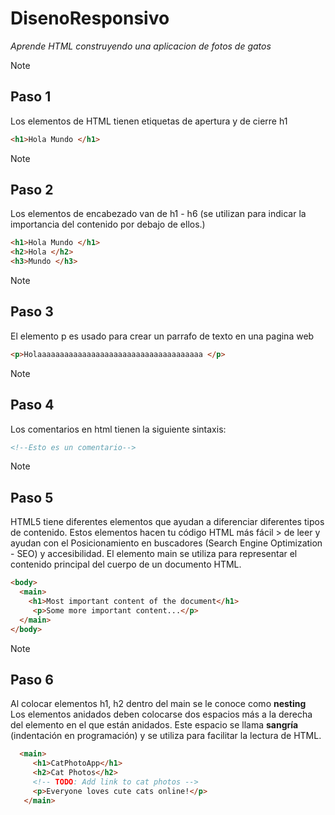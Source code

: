 # DisenoResponsivo
*Aprende HTML construyendo una aplicacion de fotos de gatos*

> [!NOTE]
> ## Paso 1
> Los elementos de HTML tienen etiquetas de apertura y de cierre h1
> ```html
> <h1>Hola Mundo </h1>
> ```

> [!NOTE]
> ## Paso 2
> Los elementos de encabezado van de h1 - h6 (se utilizan para indicar la importancia del contenido por debajo de ellos.)
> ```html
> <h1>Hola Mundo </h1>
> <h2>Hola </h2>
> <h3>Mundo </h3>
> ```

> [!NOTE]
> ## Paso 3
> El elemento p es usado para crear un parrafo de texto en una pagina web
> ```html
> <p>Holaaaaaaaaaaaaaaaaaaaaaaaaaaaaaaaaaaaaa </p>
> ```

> [!NOTE]
> ## Paso 4
> Los comentarios en html tienen la siguiente sintaxis:
> ```html
> <!--Esto es un comentario-->
> ```

> [!NOTE]
> ## Paso 5
> HTML5 tiene diferentes elementos que ayudan a diferenciar diferentes tipos de contenido. Estos elementos hacen tu código HTML más fácil > de leer y ayudan con el Posicionamiento en buscadores (Search Engine Optimization - SEO) y accesibilidad.
> El elemento main se utiliza para representar el contenido principal del cuerpo de un documento HTML.
> ```html
> <body>
>   <main>
>     <h1>Most important content of the document</h1>
>      <p>Some more important content...</p>
>   </main>
> </body>


> [!NOTE]
> ## Paso 6
> Al colocar elementos h1, h2 dentro del main se le conoce como **nesting** <br>
> Los elementos anidados deben colocarse dos espacios más a la derecha del elemento en el que están anidados. Este espacio se llama **sangría** (indentación en programación) y se utiliza para facilitar la lectura de HTML.
> ```html
>   <main>
>      <h1>CatPhotoApp</h1>
>      <h2>Cat Photos</h2>
>      <!-- TODO: Add link to cat photos -->
>      <p>Everyone loves cute cats online!</p>
>    </main>
> ```
